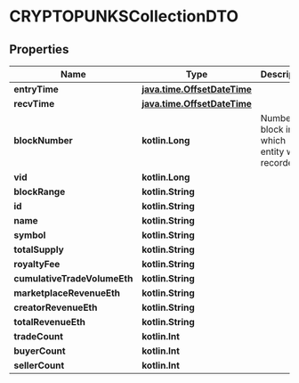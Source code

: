 
# CRYPTOPUNKSCollectionDTO

## Properties
Name | Type | Description | Notes
------------ | ------------- | ------------- | -------------
**entryTime** | [**java.time.OffsetDateTime**](java.time.OffsetDateTime.md) |  |  [optional]
**recvTime** | [**java.time.OffsetDateTime**](java.time.OffsetDateTime.md) |  |  [optional]
**blockNumber** | **kotlin.Long** | Number of block in which entity was recorded. |  [optional]
**vid** | **kotlin.Long** |  |  [optional]
**blockRange** | **kotlin.String** |  |  [optional]
**id** | **kotlin.String** |  |  [optional]
**name** | **kotlin.String** |  |  [optional]
**symbol** | **kotlin.String** |  |  [optional]
**totalSupply** | **kotlin.String** |  |  [optional]
**royaltyFee** | **kotlin.String** |  |  [optional]
**cumulativeTradeVolumeEth** | **kotlin.String** |  |  [optional]
**marketplaceRevenueEth** | **kotlin.String** |  |  [optional]
**creatorRevenueEth** | **kotlin.String** |  |  [optional]
**totalRevenueEth** | **kotlin.String** |  |  [optional]
**tradeCount** | **kotlin.Int** |  |  [optional]
**buyerCount** | **kotlin.Int** |  |  [optional]
**sellerCount** | **kotlin.Int** |  |  [optional]



